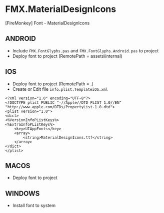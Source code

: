 # FMX.MaterialDesignIcons
[FireMonkey] Font - MaterialDesignIcons

## ANDROID
* Include `FMX.FontGlyphs.pas` and `FMX.FontGlyphs.Android.pas` to project
* Deploy font to project (RemotePath = assets\internal\)

## IOS
* Deploy font to project (RemotePath = .\)
* Create or Edit file `info.plist.TemplateiOS.xml`
```
<?xml version="1.0" encoding="UTF-8"?>
<!DOCTYPE plist PUBLIC "-//Apple//DTD PLIST 1.0//EN" "http://www.apple.com/DTDs/PropertyList-1.0.dtd">
<plist version="1.0">
<dict>
<%VersionInfoPListKeys%>
<%ExtraInfoPListKeys%>
	<key>UIAppFonts</key>
	<array>
		<string>MaterialDesignIcons.ttf</string>
 	</array>
</dict>
</plist>
```

## MACOS
* Deploy font to project

## WINDOWS
* Install font to system

